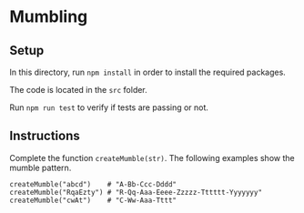 # Mumbling

## Setup

In this directory, run `npm install` in order to install the required packages.

The code is located in the `src` folder.

Run `npm run test` to verify if tests are passing or not.

## Instructions

Complete the function `createMumble(str)`. The following examples show the mumble pattern.

```
createMumble("abcd")    # "A-Bb-Ccc-Dddd"
createMumble("RqaEzty") # "R-Qq-Aaa-Eeee-Zzzzz-Tttttt-Yyyyyyy"
createMumble("cwAt")    # "C-Ww-Aaa-Tttt"
```
